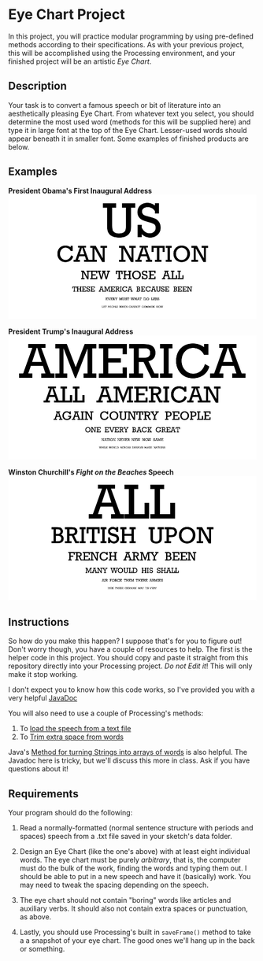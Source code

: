 # Eye Chart Project

In this project, you will practice modular programming by using pre-defined
methods according to their specifications. As with your previous project, this
will be accomplished using the Processing environment, and your finished
project will be an artistic _Eye Chart_.

## Description

Your task is to convert a famous speech or bit of literature into an
aesthetically pleasing Eye Chart. From whatever text you select, you should
determine the most used word (methods for this will be supplied here) and type
it in large font at the top of the Eye Chart. Lesser-used words should appear
beneath it in smaller font. Some examples of finished products are below.

## Examples

**President Obama's First Inaugural Address**
![Obama's Inaugrual Address](obama.png)

**President Trump's Inaugural Address**
![Trump's Inaugural Address](trump.png)

**Winston Churchill's _Fight on the Beaches_ Speech**
![We Shall Fight on the Beaches](beaches.png)

## Instructions

So how do you make this happen? I suppose that's for you to figure out! Don't
worry though, you have a couple of resources to help. The first is the helper
code in this project. You should copy and paste it straight from this
repository directly into your Processing project. _Do not Edit it_! This will
only make it stop working.

I don't expect you to know how this code works, so I've provided you with a
very helpful [JavaDoc](https://FriendsbaltCS.github.io/docs/Intro/EyeChart/index.html)

You will also need to use a couple of Processing's methods:

1. To [load the speech from a text file](https://processing.org/reference/loadStrings_.html)
2. To [Trim extra space from words](https://processing.org/reference/trim_.html)

Java's [Method for turning Strings into arrays of words](https://docs.oracle.com/javase/7/docs/api/java/lang/String.html#split(java.lang.String))
is also helpful. The Javadoc here is tricky, but we'll discuss this more in class. Ask if you have questions about it!

## Requirements

Your program should do the following:

1. Read a normally-formatted (normal sentence structure with periods and spaces)
speech from a .txt file saved in your sketch's data folder.

2. Design an Eye Chart (like the one's above) with at least eight individual
words. The eye chart must be purely _arbitrary_, that is, the computer must do
the bulk of the work, finding the words and typing them out. I should be able
to put in a new speech and have it (basically) work. You may need to tweak the
spacing depending on the speech.

3. The eye chart should not contain "boring" words like articles and auxiliary
verbs. It should also not contain extra spaces or punctuation, as above.

4. Lastly, you should use Processing's built in `saveFrame()` method to take a
a snapshot of your eye chart. The good ones we'll hang up in the back or
something.
